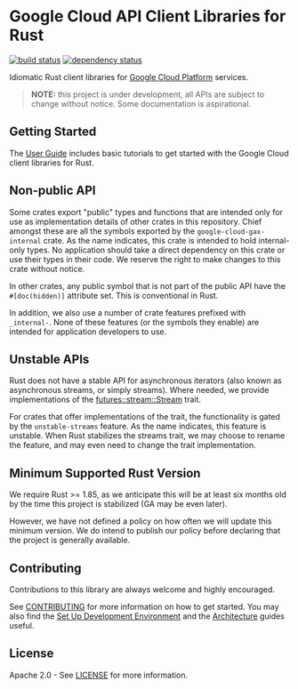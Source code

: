 # Google Cloud API Client Libraries for Rust

[![build status](https://github.com/googleapis/google-cloud-rust/actions/workflows/sdk.yaml/badge.svg)](https://github.com/googleapis/google-cloud-rust/actions/workflows/sdk.yaml)
[![dependency status](https://deps.rs/repo/github/googleapis/google-cloud-rust/status.svg)](https://deps.rs/repo/github/googleapis/google-cloud-rust)

Idiomatic Rust client libraries for
[Google Cloud Platform](https://cloud.google.com/) services.

> **NOTE:** this project is under development, all APIs are subject to change
> without notice. Some documentation is aspirational.

## Getting Started

The [User Guide] includes basic tutorials to get started with the Google Cloud
client libraries for Rust.

## Non-public API

Some crates export "public" types and functions that are intended only for use
as implementation details of other crates in this repository. Chief amongst
these are all the symbols exported by the `google-cloud-gax-internal` crate. As
the name indicates, this crate is intended to hold internal-only types. No
application should take a direct dependency on this crate or use their types in
their code. We reserve the right to make changes to this crate without notice.

In other crates, any public symbol that is not part of the public API have the
`#[doc(hidden)]` attribute set. This is conventional in Rust.

In addition, we also use a number of crate features prefixed with `_internal-`.
None of these features (or the symbols they enable) are intended for application
developers to use.

## Unstable APIs

Rust does not have a stable API for asynchronous iterators (also known as
asynchronous streams, or simply streams). Where needed, we provide
implementations of the [futures::stream::Stream] trait.

For crates that offer implementations of the trait, the functionality is gated
by the `unstable-streams` feature. As the name indicates, this feature is
unstable. When Rust stabilizes the streams trait, we may choose to rename the
feature, and may even need to change the trait implementation.

## Minimum Supported Rust Version

We require Rust >= 1.85, as we anticipate this will be at least six months old
by the time this project is stabilized (GA may be even later).

However, we have not defined a policy on how often we will update this
minimum version. We do intend to publish our policy before declaring that the
project is generally available.

## Contributing

Contributions to this library are always welcome and highly encouraged.

See [CONTRIBUTING] for more information on how to get started. You may also find
the [Set Up Development Environment] and the [Architecture] guides useful.

## License

Apache 2.0 - See [LICENSE] for more information.

[architecture]: ARCHITECTURE.md
[contributing]: CONTRIBUTING.md
[futures::stream::stream]: https://docs.rs/futures/latest/futures/stream/trait.Stream.html
[license]: LICENSE
[set up development environment]: doc/contributor/howto-guide-set-up-development-environment.md
[user guide]: https://googleapis.github.io/google-cloud-rust
